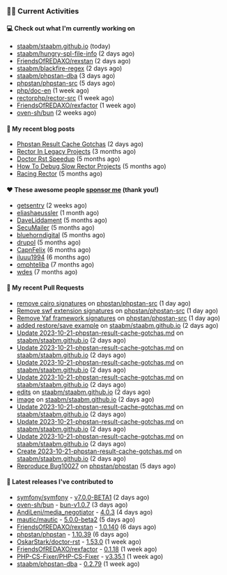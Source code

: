 ### 👨‍💻 Current Activities


#### 💻 Check out what I'm currently working on

- [staabm/staabm.github.io](https://github.com/staabm/staabm.github.io) (today)
- [staabm/hungry-spl-file-info](https://github.com/staabm/hungry-spl-file-info) (2 days ago)
- [FriendsOfREDAXO/rexstan](https://github.com/FriendsOfREDAXO/rexstan) (2 days ago)
- [staabm/blackfire-regex](https://github.com/staabm/blackfire-regex) (2 days ago)
- [staabm/phpstan-dba](https://github.com/staabm/phpstan-dba) (3 days ago)
- [phpstan/phpstan-src](https://github.com/phpstan/phpstan-src) (5 days ago)
- [php/doc-en](https://github.com/php/doc-en) (1 week ago)
- [rectorphp/rector-src](https://github.com/rectorphp/rector-src) (1 week ago)
- [FriendsOfREDAXO/rexfactor](https://github.com/FriendsOfREDAXO/rexfactor) (1 week ago)
- [oven-sh/bun](https://github.com/oven-sh/bun) (2 weeks ago)


#### 📜 My recent blog posts

- [Phpstan Result Cache Gotchas](https://staabm.github.io/2023/10/21/phpstan-result-cache-gotchas.html) (2 days ago)
- [Rector In Legacy Projects](https://staabm.github.io/2023/07/23/rector-in-legacy-projects.html) (3 months ago)
- [Doctor Rst Speedup](https://staabm.github.io/2023/05/18/doctor-rst-speedup.html) (5 months ago)
- [How To Debug Slow Rector Projects](https://staabm.github.io/2023/05/10/how-to-debug-slow-rector-projects.html) (5 months ago)
- [Racing Rector](https://staabm.github.io/2023/05/06/racing-rector.html) (5 months ago)


#### ❤️ These awesome people [sponsor me](https://github.com/sponsors/staabm) (thank you!)

- [getsentry](https://github.com/getsentry) (2 weeks ago)
- [eliashaeussler](https://github.com/eliashaeussler) (1 month ago)
- [DaveLiddament](https://github.com/DaveLiddament) (5 months ago)
- [SecuMailer](https://github.com/SecuMailer) (5 months ago)
- [bluehorndigital](https://github.com/bluehorndigital) (5 months ago)
- [drupol](https://github.com/drupol) (5 months ago)
- [CapnFelix](https://github.com/CapnFelix) (6 months ago)
- [iluuu1994](https://github.com/iluuu1994) (6 months ago)
- [omphteliba](https://github.com/omphteliba) (7 months ago)
- [wdes](https://github.com/wdes) (7 months ago)


#### 🔨 My recent Pull Requests

- [remove cairo signatures](https://github.com/phpstan/phpstan-src/pull/2690) on [phpstan/phpstan-src](https://github.com/phpstan/phpstan-src) (1 day ago)
- [Remove swf extension signatures](https://github.com/phpstan/phpstan-src/pull/2689) on [phpstan/phpstan-src](https://github.com/phpstan/phpstan-src) (1 day ago)
- [Remove Yaf framework signatures](https://github.com/phpstan/phpstan-src/pull/2688) on [phpstan/phpstan-src](https://github.com/phpstan/phpstan-src) (1 day ago)
- [added restore/save example](https://github.com/staabm/staabm.github.io/pull/98) on [staabm/staabm.github.io](https://github.com/staabm/staabm.github.io) (2 days ago)
- [Update 2023-10-21-phpstan-result-cache-gotchas.md](https://github.com/staabm/staabm.github.io/pull/97) on [staabm/staabm.github.io](https://github.com/staabm/staabm.github.io) (2 days ago)
- [Update 2023-10-21-phpstan-result-cache-gotchas.md](https://github.com/staabm/staabm.github.io/pull/96) on [staabm/staabm.github.io](https://github.com/staabm/staabm.github.io) (2 days ago)
- [Update 2023-10-21-phpstan-result-cache-gotchas.md](https://github.com/staabm/staabm.github.io/pull/95) on [staabm/staabm.github.io](https://github.com/staabm/staabm.github.io) (2 days ago)
- [Update 2023-10-21-phpstan-result-cache-gotchas.md](https://github.com/staabm/staabm.github.io/pull/94) on [staabm/staabm.github.io](https://github.com/staabm/staabm.github.io) (2 days ago)
- [edits](https://github.com/staabm/staabm.github.io/pull/93) on [staabm/staabm.github.io](https://github.com/staabm/staabm.github.io) (2 days ago)
- [image](https://github.com/staabm/staabm.github.io/pull/92) on [staabm/staabm.github.io](https://github.com/staabm/staabm.github.io) (2 days ago)
- [Update 2023-10-21-phpstan-result-cache-gotchas.md](https://github.com/staabm/staabm.github.io/pull/91) on [staabm/staabm.github.io](https://github.com/staabm/staabm.github.io) (2 days ago)
- [Update 2023-10-21-phpstan-result-cache-gotchas.md](https://github.com/staabm/staabm.github.io/pull/90) on [staabm/staabm.github.io](https://github.com/staabm/staabm.github.io) (2 days ago)
- [Update 2023-10-21-phpstan-result-cache-gotchas.md](https://github.com/staabm/staabm.github.io/pull/89) on [staabm/staabm.github.io](https://github.com/staabm/staabm.github.io) (2 days ago)
- [Create 2023-10-21-phpstan-result-cache-gotchas.md](https://github.com/staabm/staabm.github.io/pull/88) on [staabm/staabm.github.io](https://github.com/staabm/staabm.github.io) (2 days ago)
- [Reproduce Bug10027](https://github.com/phpstan/phpstan/pull/10028) on [phpstan/phpstan](https://github.com/phpstan/phpstan) (5 days ago)


#### 🔭 Latest releases I've contributed to

- [symfony/symfony](https://github.com/symfony/symfony) - [v7.0.0-BETA1](https://github.com/symfony/symfony/releases/tag/v7.0.0-BETA1) (2 days ago)
- [oven-sh/bun](https://github.com/oven-sh/bun) - [bun-v1.0.7](https://github.com/oven-sh/bun/releases/tag/bun-v1.0.7) (3 days ago)
- [AndiLeni/media_negotiator](https://github.com/AndiLeni/media_negotiator) - [4.0.3](https://github.com/AndiLeni/media_negotiator/releases/tag/4.0.3) (4 days ago)
- [mautic/mautic](https://github.com/mautic/mautic) - [5.0.0-beta2](https://github.com/mautic/mautic/releases/tag/5.0.0-beta2) (5 days ago)
- [FriendsOfREDAXO/rexstan](https://github.com/FriendsOfREDAXO/rexstan) - [1.0.140](https://github.com/FriendsOfREDAXO/rexstan/releases/tag/1.0.140) (6 days ago)
- [phpstan/phpstan](https://github.com/phpstan/phpstan) - [1.10.39](https://github.com/phpstan/phpstan/releases/tag/1.10.39) (6 days ago)
- [OskarStark/doctor-rst](https://github.com/OskarStark/doctor-rst) - [1.53.0](https://github.com/OskarStark/doctor-rst/releases/tag/1.53.0) (1 week ago)
- [FriendsOfREDAXO/rexfactor](https://github.com/FriendsOfREDAXO/rexfactor) - [0.1.18](https://github.com/FriendsOfREDAXO/rexfactor/releases/tag/0.1.18) (1 week ago)
- [PHP-CS-Fixer/PHP-CS-Fixer](https://github.com/PHP-CS-Fixer/PHP-CS-Fixer) - [v3.35.1](https://github.com/PHP-CS-Fixer/PHP-CS-Fixer/releases/tag/v3.35.1) (1 week ago)
- [staabm/phpstan-dba](https://github.com/staabm/phpstan-dba) - [0.2.79](https://github.com/staabm/phpstan-dba/releases/tag/0.2.79) (1 week ago)

